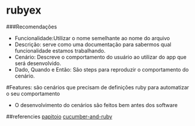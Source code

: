 # rubyex

###Recomendações
- Funcionalidade:Utilizar o nome semelhante ao nome do arquivo 
- Descrição: serve como uma documentação para sabermos qual funcionalidade estamos trabalhando.
- Cenário: Descreve o comportamento do usuário ao utilizar do app que será desenvolvido.
- Dado, Quando e Então: São steps para reproduzir  o comportamento do cenário.

#Features: são cenários que precisam de definições ruby para automatizar o seu comportamento

- O desenvolvimento do cenários são feitos bem antes dos software 

##referencies
[papitoio](https://github.com/papitoio)
[cucumber-and-ruby](https://blog.qaninja.io/cucumber-com-ruby-em-10-minutos/)


